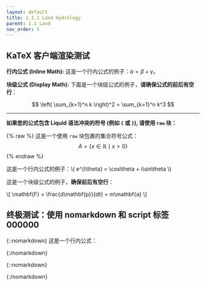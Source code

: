 ```yaml
---
layout: default
title: 1.1.1 Land Hydrology
parent: 1.1 Land  
nav_order: 5 
---
```

<!-- <div class="justify-text" markdown="1">

## 1.1.1 Land Hydrology
In each grid cell, the hydrology module calculates throughfall, canopy interception, evapotranspiration, infiltration, percolation, and recharge vertically, while in the horizontal direction, it simulates surface runoff, interflow, and groundwater discharge as three hydrological pathways toward receiving waters (Figure 2a). Precipitation and air temperature are the essential external driving functions for the model. Precipitation falls to an interception storage or the soil surface, depending on the maximum storage capacity of each canopy and current status of the canopy water content (Samaniego et al., 2010). Evapotranspiration occurs in the canopy and the top two soil layers. The model calculates it based on potential evapotranspiration which depends on air temperature, seasonal adjustment, and land use type (Lindström et al., 2010). The conceptualization of infiltration process references the variable infiltration capacity method (Wood et al., 1992). It assumes a sub-grid variability of soil property and vegetation cover, resulting in different infiltration capacities across a grid cell (Figure 2 b). The basic equation of infiltration within a grid cell at a given time is: 

</div> -->



## KaTeX 客户端渲染测试

**行内公式 (Inline Math):**
这是一个行内公式的例子：$\alpha = \beta + \gamma$。

**块级公式 (Display Math):**
下面是一个块级公式的例子，**请确保公式的前后有空行**：

$$
\left( \sum_{k=1}^n k \right)^2 = \sum_{k=1}^n k^3
$$

---

**如果您的公式包含 Liquid 语法冲突的符号 (例如 `{` 或 `}`), 请使用 `raw` 块：**

{% raw %}
这是一个使用 `raw` 块包裹的集合符号公式：
$$
A = \{ x \in \mathbb{R} \mid x > 0 \}
$$
{% endraw %}


这是一个行内公式的例子：\\( e^{i\theta} = \cos\theta + i\sin\theta \\)

这是一个块级公式的例子，**确保前后有空行**：

\\[
\mathbf{F} = \frac{d\mathbf{p}}{dt} = m\mathbf{a}
\\]

## 终极测试：使用 nomarkdown 和 script 标签 000000

{::nomarkdown}
这是一个行内公式：
<script type="math/tex">E=mc^2</script>
{:/nomarkdown}

{::nomarkdown}
<script type="math/tex; mode=display">
  \frac{1}{2\pi i} \oint_\gamma \frac{f(z)}{z-z_0} dz = f(z_0)
</script>
{:/nomarkdown}




